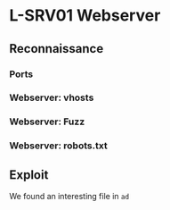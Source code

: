 # L-SRV01 Webserver

## Reconnaissance

### Ports

### Webserver: vhosts

### Webserver: Fuzz

### Webserver: robots.txt

## Exploit

We found an interesting file in `ad`